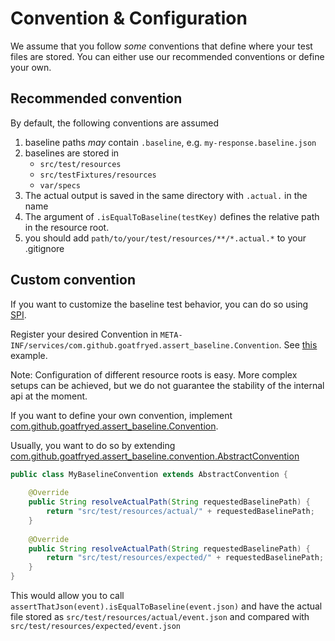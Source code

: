 # Convention & Configuration
We assume that you follow *some* conventions that define where your test files are stored.
You can either use our recommended conventions or define your own.

## Recommended convention
By default, the following conventions are assumed

1. baseline paths *may* contain `.baseline`, e.g. `my-response.baseline.json`
2. baselines are stored in
    - `src/test/resources`
    - `src/testFixtures/resources`
    - `var/specs`
3. The actual output is saved in the same directory with `.actual.` in the name
4. The argument of `.isEqualToBaseline(testKey)` defines the relative path in the resource root.
5. you should add `path/to/your/test/resources/**/*.actual.*` to your .gitignore

## Custom convention
If you want to customize the baseline test behavior, you can do so using [SPI](https://docs.oracle.com/javase/tutorial/sound/SPI-intro.html).

Register your desired Convention in `META-INF/services/com.github.goatfryed.assert_baseline.Convention`.
See [this](./src/testSpi/resources/META-INF/services/com.github.goatfryed.assert_baseline.Convention) example.

Note: Configuration of different resource roots is easy. More complex setups can be achieved,
but we do not guarantee the stability of the internal api at the moment.

If you want to define your own convention, implement [com.github.goatfryed.assert_baseline.Convention](./src/main/java/com/github/goatfryed/assert_baseline/Convention.java).

Usually, you want to do so by extending
[com.github.goatfryed.assert_baseline.convention.AbstractConvention](./src/main/java/com/github/goatfryed/assert_baseline/convention/AbstractConvention.java)

```java
public class MyBaselineConvention extends AbstractConvention {
    
    @Override
    public String resolveActualPath(String requestedBaselinePath) {
        return "src/test/resources/actual/" + requestedBaselinePath;
    }
    
    @Override
    public String resolveActualPath(String requestedBaselinePath) {
        return "src/test/resources/expected/" + requestedBaselinePath;
    }
}
```
This would allow you to call `assertThatJson(event).isEqualToBaseline(event.json)`
and have the actual file stored as `src/test/resources/actual/event.json` and compared with
`src/test/resources/expected/event.json`
